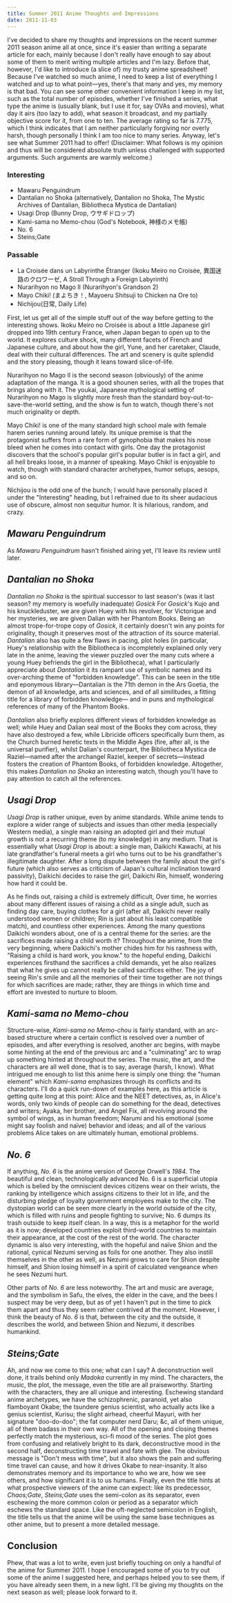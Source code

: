 ```yaml
---
title: Summer 2011 Anime Thoughts and Impressions
date: 2011-11-03
---
```


I've decided to share my thoughts and impressions on the recent summer
2011 season anime all at once, since it's easier than writing a separate
article for each, mainly because I don't really have enough to say about
some of them to merit writing multiple articles and I'm lazy.  Before
that, however, I'd like to introduce (a slice of) my trusty anime
spreadsheet!  Because I've watched so much anime, I need to keep a list
of everything I watched and up to what point—yes, there's that many and
yes, my memory is that bad.  You can see some other convenient
information I keep in my list, such as the total number of episodes,
whether I've finished a series, what type the anime is (usually blank,
but I use it for, say OVAs and movies), what day it airs (too lazy to
add), what season it broadcast, and my partially objective score for it,
from one to ten.  The average rating so far is 7.775, which I think
indicates that I am neither particularly forgiving nor overly harsh,
though personally I think I am too nice to many series.  Anyway, let's
see what Summer 2011 had to offer!  (Disclaimer: What follows is my
opinion and thus will be considered absolute truth unless challenged
with supported arguments.  Such arguments are warmly welcome.)

<h3>Interesting</h3>

<ul>
  <li>Mawaru Penguindrum</li>
  <li>Dantalian no Shoka (alternatively, Dantalion no Shoka, The Mystic Archives of
    Dantalian, Bibliotheca Mystica de Dantalian)</li>
  <li>Usagi Drop (Bunny Drop, ウサギドロップ)</li>
  <li>Kami-sama no Memo-chou (God's Notebook, 神様のメモ帳)</li>
  <li>No. 6</li>
  <li>Steins;Gate</li>
</ul>

<h3>Passable</h3>
<ul>
  <li>La Croisée dans un Labyrinthe Étranger (Ikoku
    Meiro no Croisée, 異国迷路のクロワーゼ, A Stroll Through a Foreign
    Labyrinth)</li>
  <li>Nurarihyon no Mago II (Nurarihyon's Grandson 2)</li>
  <li>Mayo Chiki! (まよちき！, Mayoeru Shitsuji to Chicken na Ore to)</li>
  <li>Nichijou(日常, Daily Life)</li>
</ul>

First, let us get all of the simple stuff out of the way before getting
to the interesting shows.  Ikoku Meiro no Croisée is about a little
Japanese girl dropped into 19th century France, when Japan began to open
up to the world.  It explores culture shock, many different facets of
French and Japanese culture, and about how the girl, Yune, and her
caretaker, Claude, deal with their cultural differences.  The art and
scenery is quite splendid and the story pleasing, though it leans toward
slice-of-life.

Nurarihyon no Mago II is the second season (obviously) of the anime
adaptation of the manga.  It is a good shounen series, with all the
tropes that brings along with it.  The youkai, Japanese mythological
setting of Nurarihyon no Mago is slightly more fresh than the standard
boy-out-to-save-the-world setting, and the show is fun to watch, though
there's not much originality or depth.

Mayo Chiki! is one of the many standard high school male with female
harem series running around lately.  Its unique premise is that the
protagonist suffers from a rare form of gynophobia that makes his nose
bleed when he comes into contact with girls.  One day the protagonist
discovers that the school's popular girl's popular butler is in fact a
girl, and all hell breaks loose, in a manner of speaking.  Mayo Chiki!
is enjoyable to watch, though with standard character archetypes, humor
setups, aesops, and so on.

Nichijou is the odd one of the bunch; I would have personally placed it
under the "Interesting" heading, but I refrained due to its sheer
audacious use of obscure, almost non sequitur humor.  It is hilarious,
random, and crazy.

## <i>Mawaru Penguindrum</i>

As <i>Mawaru Penguindrum</i> hasn't finished airing yet, I'll leave its
review until later.

## <i>Dantalian no Shoka</i>

<i>Dantalian no Shoka</i> is the spiritual successor to last season's
(was it last season? my memory is woefully inadequate) <i>Gosick</i> For
<i>Gosick</i>'s Kujo and his knuckleduster, we are given Huey with his
revolver, for Victorique and her mysteries, we are given Dalian with her
Phantom Books.  Being an almost trope-for-trope copy of <i>Gosick</i>,
it certainly doesn't win any points for originality, though it preserves
most of the attraction of its source material.  <i>Dantalian</i> also
has quite a few flaws in pacing, plot holes (in particular, Huey's
relationship with the Bibliotheca is incompletely explained only very
late in the anime, leaving the viewer puzzled over the many cuts where a
young Huey befriends the girl in the Bibliotheca), what I particularly
appreciate about <i>Dantalian</i> it its rampant use of symbolic names
and its over-arching theme of "forbidden knowledge".  This can be seen
in the title and eponymous library—Dantalian is the 71th demon in the
Ars Goetia, the demon of all knowledge, arts and sciences, and of all
similitudes, a fitting title for a library of forbidden knowledge— and
in puns and mythological references of many of the Phantom Books.

<i>Dantalian</i> also briefly explores different views of forbidden
knowledge as well; while Huey and Dalian seal most of the Books they com
across, they have also destroyed a few, while Libricide officers
specifically burn them, as the Church burned heretic texts in the Middle
Ages (fire, after all, is the universal purifier), whilst Dalian's
counterpart, the Bibliotheca Mystica de Raziel—named after the archangel
Raziel, keeper of secrets—instead fosters the creation of Phantom Books,
of forbidden knowledge.  Altogether, this makes <i>Dantalian no
  Shoka</i> an interesting watch, though you'll have to pay attention to
catch all the references.

## <i>Usagi Drop</i>

<i>Usagi Drop</i> is rather unique, even by anime standards.  While
anime tends to explore a wider range of subjects and issues than other
media (especially Western media), a single man raising an adopted girl
and their mutual growth is not a recurring theme (to my knowledge) in
any medium.  That is essentially what <i>Usagi Drop</i> is about: a
single man, Daikichi Kawachi, at his late grandfather's funeral meets a
girl who turns out to be his grandfather's illegitimate daughter.  After
a long dispute between the family about the girl's future (which also
serves as criticism of Japan's cultural inclination toward passivity),
Daikichi decides to raise the girl, Daikichi Rin, himself, wondering how
hard it could be.

As he finds out, raising a child is extremely difficult,  Over time, he
worries about many different issues of raising a child as a single
adult, such as finding day care, buying clothes for a girl (after all,
Daikichi never really understood women or children; Rin is just about
his least compatible match), and countless other experiences.  Among the
many questions Daikichi wonders about, one of is a central theme for the
series: are the sacrifices made raising a child worth it?  Throughout
the anime, from the very beginning, where Daikichi's mother chides him
for his rashness with, "Raising a child is hard work, you know." to the
hopeful ending, Daikichi experiences firsthand the sacrifices a child
demands, yet he also realizes that what he gives up cannot really be
called sacrifices either.  The joy of seeing Rin's smile and all the
memories of their time together are not things for which sacrifices are
made; rather, they are things in which time and effort are invested to
nurture to bloom.

## <i>Kami-sama no Memo-chou</i>

Structure-wise, <i>Kami-sama no Memo-chou</i> is fairly standard, with
an arc-based structure where a certain conflict is resolved over a
number of episodes, and after everything is resolved, another arc
begins, with maybe some hinting at the end of the previous arc and a
"culminating" arc to wrap up something hinted at throughout the series.
The music, the art, and the characters are all well done, that is to
say, average (harsh, I know).  What intrigued me enough to list this
anime here is simply one thing: the "human element" which
<i>Kami-sama</i> emphasizes through its conflicts and its characters.
I'll do a quick run-down of examples here, as this article is getting
quite long at this point: Alice and the NEET detectives, as, in Alice's
words, only two kinds of people can do something for the dead,
detectives and writers; Ayaka, her brother, and Angel Fix, all revolving
around the symbol of wings, as in human freedom; Narumi and his
emotional (some might say foolish and naïve) behavior and ideas; and all
of the various problems Alice takes on are ultimately human, emotional
problems.

## <i>No. 6</i>

If anything, <i>No. 6</i> is the anime version of George Orwell's
<i>1984</i>.  The beautiful and clean, technologically advanced No. 6 is
a superficial utopia which is belied by the omniscient devices citizens
wear on their wrists, the ranking by intelligence which assigns citizens
to their lot in life, and the disturbing pledge of loyalty government
employees make to the city.  The dystopian world can be seen more
clearly in the world outside of the city, which is filled with ruins and
people fighting to survive; No. 6 dumps its trash outside to keep itself
clean.  In a way, this is a metaphor for the world as it is now;
developed countries exploit third-world countries to maintain their
appearance, at the cost of the rest of the world.  The character dynamic
is also very interesting, with the hopeful and naïve Shion and the
rational, cynical Nezumi serving as foils for one another.  They also
instill themselves in the other as well, as Nezumi grows to care for
Shion despite himself, and Shion losing himself in a spirit of
calculated vengeance when he sees Nezumi hurt.

Other parts of <i>No. 6</i> are less noteworthy.  The art and music are
average, and the symbolism in Safu, the elves, the elder in the cave,
and the bees I suspect may be very deep, but as of yet I haven't put in
the time to pick them apart and thus they seem rather contrived at the
moment.  However, I think the beauty of <i>No. 6</i> is that, between
the city and the outside, it describes the world, and between Shion and
Nezumi, it describes humankind.

## <i>Steins;Gate</i>

Ah, and now we come to this one; what can I say?  A deconstruction well
done, it trails behind only <i>Madoka</i> currently in my mind.  The
characters, the music, the plot, the message, even the title are all
praiseworthy.  Starting with the characters, they are all unique and
interesting.  Eschewing standard anime archetypes, we have the
schizophrenic, paranoid, yet also flamboyant Okabe; the tsundere genius
scientist, who actually acts like a genius scientist, Kurisu; the slight
airhead, cheerful Mayuri, with her signature "doo-do-doo"; the fat
computer nerd Daru; &c, all of them unique, all of them badass in their
own way.  All of the opening and closing themes perfectly match the
mysterious, sci-fi mood of the series.  The plot goes from confusing and
relatively bright to its dark, deconstructive mood in the second half,
deconstructing time travel and fate with glee.  The obvious message is
"Don't mess with time", but it also shows the pain and suffering time
travel can cause, and how it drives Okabe to near-insanity.  It also
demonstrates memory and its importance to who we are, how we see others,
and how significant it is to us humans.  Finally, even the title hints
at what prospective viewers of the anime can expect: like its
predecessor, <i>Chaos;Gate</i>, <i>Steins;Gate</i> uses the semi-colon
as its separator, even eschewing the more common colon or period as a
separator which eschews the standard space.  Like the oft-neglected
semicolon in English, the title tells us that the anime will be using
the same base techniques as other anime, but to present a more detailed
message.

## Conclusion

Phew, that was a lot to write, even just briefly touching on only a
handful of the anime for Summer 2011.  I hope I encouraged some of you
to try out some of the anime I suggested here, and perhaps helped you to
see them, if you have already seen them, in a new light.  I'll be giving
my thoughts on the next season as well; please look forward to it.
